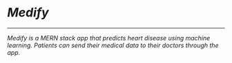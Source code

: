# *Medify*
-----------
*Medify is a MERN stack app that predicts heart disease using machine learning. Patients can send their medical data to their doctors through the app.*
